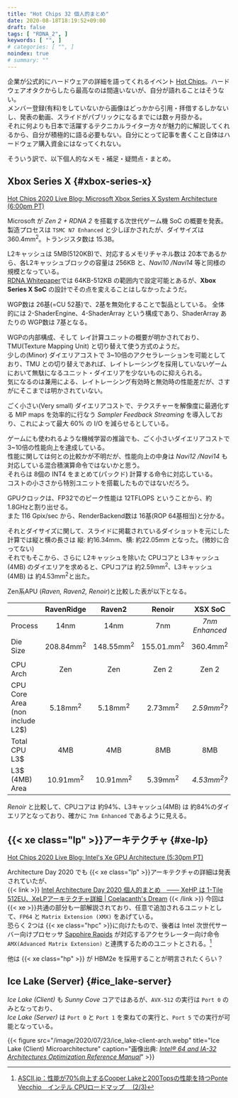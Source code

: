 ```yaml
---
title: "Hot Chips 32 個人的まとめ"
date: 2020-08-18T18:19:52+09:00
draft: false
tags: [ "RDNA_2", ]
keywords: [ "", ]
# categories: [ "", ]
noindex: true
# summary: ""
---
```


企業が公式的にハードウェアの詳細を語ってくれるイベント [Hot Chips](https://www.hotchips.org/)。ハードウェアオタクからしたら最高なのは間違いないが、自分が語れることはそうない。  
メンバー登録(有料)をしていないから画像はどっかから引用・拝借するしかないし、発表の動画、スライドがパブリックになるまでには数ヶ月掛かる。  
それに何よりも日本で活躍するテクニカルライター方々が魅力的に解説してくれるから、自分が積極的に語る必要もない。<span class="hide">自分にとって記事を書くこと自体はハードウェア購入資金にはなってくれない。</span>  

そういう訳で、以下個人的なメモ・補足・疑問点・まとめ。  

## Xbox Series X {#xbox-series-x}
[Hot Chips 2020 Live Blog: Microsoft Xbox Series X System Architecture (6:00pm PT)](https://www.anandtech.com/show/15994/hot-chips-2020-live-blog-microsoft-xbox-series-x-system-architecture-600pm-pt)  

Microsoft が *Zen 2 + RDNA 2* を搭載する次世代ゲーム機 SoC の概要を発表。  
製造プロセスは `TSMC N7 Enhanced` と少しぼかされたが、ダイサイズは 360.4mm<sup>2</sup>。トランジスタ数は 15.3B。  

L2キャッシュは 5MB(5120KB)で、対応するメモリチャネル数は 20本であるから、各L2キャッシュブロックの容量は 256KB と、*Navi10 /Navi14* 等と同様の規模となっている。  
[RDNA Whitepaper](https://www.amd.com/system/files/documents/rdna-whitepaper.pdf)では 64KB-512KB の範囲内で設定可能とあるが、**Xbox Series X SoC** の設計でその点を変えることはしなかったようだ。  

WGP数は 26基(=CU 52基)で、2基を無効化することで製品としている。
全体的には 2-ShaderEngine、4-ShaderArray という構成であり、ShaderArray あたりの WGP数は 7基となる。  

WGPの内部構成、そして レイ計算ユニットの概要が明かされており、TMU(Texture Mapping Unit) と切り替えて使う方式のようだ。  
少しの(Minor) ダイエリアコストで 3~10倍のアクセラレーションを可能としており、TMU との切り替えであれば、レイトレーシングを採用していないゲームにおいて無駄になるユニット・ダイエリアを少ないものに抑えられる。  
気になるのは兼用による、レイトレーシング有効時と無効時の性能差だが、さすがにそこまでは明かされていない。  

ごく小さい(Very small) ダイエリアコストで、テクスチャーを解像度に最適化する MIP maps を効率的に行なう *Sampler Feedback Streaming* を導入しており、これによって最大 60% の I/O を減らせるとしている。  

ゲームにも使われるような機械学習の推論でも、ごく小さいダイエリアコストで 3~10倍の性能向上を達成している。  
性能に関しては何との比較かが不明だが、性能向上の中身は *Navi12 /Navi14* も対応している混合積演算命令ではないかと思う。  
それらは 8個の INT4 をまとめて(パックド) 計算する命令に対応している。  
コストの小ささから特別ユニットを搭載したものではないだろう。  

GPUクロックは、FP32でのピーク性能は 12TFLOPS ということから、約1.8GHzと割り出せる。  
また 116 Gpix/sec から、RenderBackend数は 16基(ROP 64基相当)と分かる。  

それとダイサイズに関して、スライドに掲載されているダイショットを元にした計算では縦と横の長さは 縦: 約16.34mm、横: 約22.05mm となった。(微妙に合ってない)  
それでもそこから、さらに L2キャッシュを除いた CPUコアと L3キャッシュ(4MB) のダイエリアを求めると、CPUコアは 約2.59mm<sup>2</sup>、L3キャッシュ(4MB) は 約4.53mm<sup>2</sup>と出た。  

Zen系APU (*Raven, Raven2, Renoir*)と比較した表が以下となる。  

| | RavenRidge | Raven2 | Renoir | **XSX SoC**
| :-- | :--: | :--: | :--: | :--: |
| Process | 14nm | 14nm | 7nm | *7nm Enhanced* | 
| Die Size | 208.84mm<sup>2</sup> | 148.55mm<sup>2</sup> | 155.01.mm<sup>2</sup> | 360.4mm<sup>2</sup>
||
| CPU Arch | Zen | Zen | Zen 2 | Zen 2 | 
| CPU Core Area<br>(non include L2$) | 5.18mm<sup>2</sup> | 5.18mm<sup>2</sup> | 2.73mm<sup>2</sup>  | *2.59mm<sup>2</sup>?*
| Total CPU L3$ | 4MB | 4MB | 8MB | 8MB |
| L3$ (4MB) Area | 10.91mm<sup>2</sup> | 10.91mm<sup>2</sup> | 5.39mm<sup>2</sup> | *4.53mm<sup>2</sup>?* |

*Renoir* と比較して、CPUコアは 約94%、L3キャッシュ(4MB) は 約84%のダイエリアとなっており、確かに `7nm Enhanced` であるように見える。  

## {{< xe class="lp" >}}アーキテクチャ {#xe-lp}
[Hot Chips 2020 Live Blog: Intel's Xe GPU Architecture (5:30pm PT)](https://www.anandtech.com/show/15993/hot-chips-2020-live-blog-intels-xe-gpu-architecture-530pm-pt)  

Architecture Day 2020 でも {{< xe class="lp" >}}アーキテクチャの詳細は発表されていたが、  
{{< link >}} [Intel Architecture Day 2020 個人的まとめ　―― XeHP は 1-Tile 512EU、XeLPアーキテクチャ詳細 | Coelacanth's Dream](/posts/2020/08/14/intel-architecture-day-2020/) {{< /link >}}
今回は {{< xe >}}共通の部分も一部解説されており、任意で追加されるユニットとして、`FP64` と `Matrix Extension (XMX)` をあげている。  
恐らく 2つは {{< xe class="hpc" >}}に向けたもので、後者は Intel 次世代サーバー向けプロセッサ [Sapphire Rapids](/tags/sapphire_rapids) が対応するアクセラレーター向け命令 `AMX(Advanced Matrix Extension)` と連携するためのユニットとされる。[^spr-amx]  


[^spr-amx]: [ASCII.jp：性能が70%向上するCooper Lakeと200Topsの性能を持つPonte Vecchio　インテル CPUロードマップ　 (2/3)](https://ascii.jp/elem/000/004/017/4017807/2/)

他は {{< xe class="hp" >}} が HBM2e を採用することが明言されたくらい？  

## Ice Lake (Server) {#ice_lake-server}
*Ice Lake (Client)* も *Sunny Cove* コアではあるが、`AVX-512` の実行は `Port 0` のみとなっており、  
*Ice Lake (Server)* は `Port 0` と `Port 1` を束ねての実行と、`Port 5` での実行が可能となっている。  

{{< figure src="/image/2020/07/23/ice_lake-client-arch.webp" title="Ice Lake (Client) Microarchitecture" caption="画像出典: <cite>[Intel® 64 and IA-32 Architectures Optimization Reference Manual](https://software.intel.com/content/www/us/en/develop/download/intel-64-and-ia-32-architectures-optimization-reference-manual.html)</cite>" >}}
